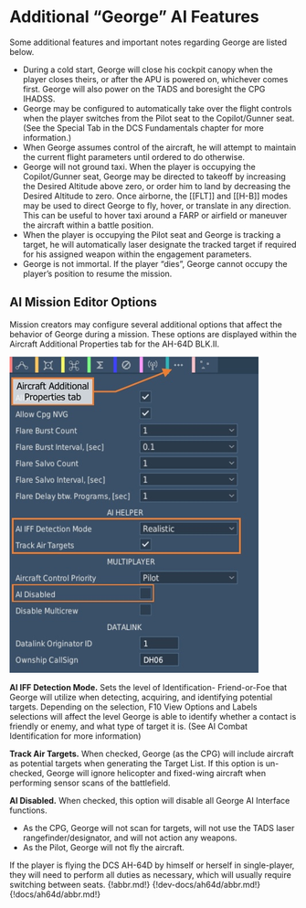 
# Additional “George” AI Features

Some additional features and important notes regarding George are listed below.

- During a cold start, George will close his cockpit canopy when the player closes theirs, or after the APU is
     powered on, whichever comes first. George will also power on the TADS and boresight the CPG IHADSS.
- George may be configured to automatically take over the flight controls when the player switches from the
     Pilot seat to the Copilot/Gunner seat. (See the Special Tab in the DCS Fundamentals chapter for more
     information.)
- When George assumes control of the aircraft, he will attempt to maintain the current flight parameters until
     ordered to do otherwise.
- George will not ground taxi. When the player is occupying the Copilot/Gunner seat, George may be directed
     to takeoff by increasing the Desired Altitude above zero, or order him to land by decreasing the Desired
     Altitude to zero. Once airborne, the [[FLT]] and [[H-B]] modes may be used to direct George to fly, hover, or
     translate in any direction. This can be useful to hover taxi around a FARP or airfield or maneuver the aircraft
     within a battle position.
- When the player is occupying the Pilot seat and George is tracking a target, he will automatically laser
     designate the tracked target if required for his assigned weapon within the engagement parameters.
- George is not immortal. If the player “dies”, George cannot occupy the player’s position to resume the
     mission.



## AI Mission Editor Options

Mission creators may configure several additional options that affect the behavior of George during a mission.
These options are displayed within the Aircraft Additional Properties tab for the AH-64D BLK.II.

![](img/img-549-1-screen.jpg)

**AI IFF Detection Mode.** Sets the level of Identification-
Friend-or-Foe that George will utilize when detecting,
acquiring, and identifying potential targets. Depending on
the selection, F10 View Options and Labels selections will
affect the level George is able to identify whether a contact
is friendly or enemy, and what type of target it is. (See AI
Combat Identification for more information)

**Track Air Targets.** When checked, George (as the CPG) will
include aircraft as potential targets when generating the
Target List. If this option is un-checked, George will ignore
helicopter and fixed-wing aircraft when performing sensor
scans of the battlefield.

**AI Disabled.** When checked, this option will disable all
George AI Interface functions.

- As the CPG, George will not scan for targets, will not
     use the TADS laser rangefinder/designator, and will not
     action any weapons.
- As the Pilot, George will not fly the aircraft.

If the player is flying the DCS AH-64D by himself or herself
in single-player, they will need to perform all duties as
necessary, which will usually require switching between seats.
{!abbr.md!}
{!dev-docs/ah64d/abbr.md!}
{!docs/ah64d/abbr.md!}
